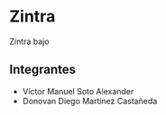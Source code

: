 # Zintra

Zintra bajo

## Integrantes

- Víctor Manuel Soto Alexander
- Donovan Diego Martinez Castañeda
